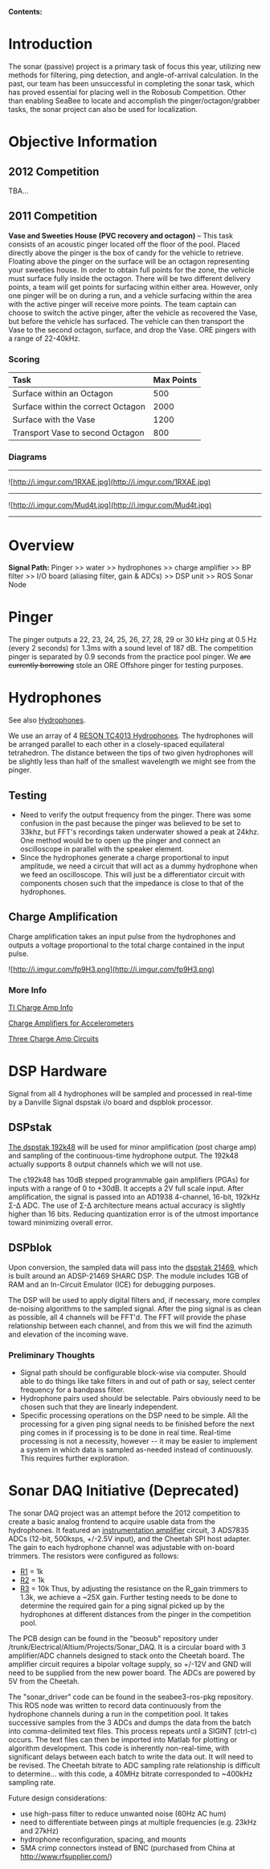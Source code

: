 **Contents:**


# Introduction #
The sonar (passive) project is a primary task of focus this year, utilizing new methods for filtering, ping detection, and angle-of-arrival calculation. In the past, our team has been unsuccessful in completing the sonar task, which has proved essential for placing well in the Robosub Competition. Other than enabling SeaBee to locate and accomplish the pinger/octagon/grabber tasks, the sonar project can also be used for localization.
# Objective Information #
## 2012 Competition ##
TBA…
## 2011 Competition ##
**Vase and Sweeties House (PVC recovery and octagon)** – This task consists of an acoustic pinger located off the floor of the pool. Placed directly above the pinger is the box of candy for the vehicle to retrieve. Floating above the pinger on the surface will be an octagon representing your sweeties house. In order to obtain full points for the zone, the vehicle must surface fully inside the octagon.
There will be two different delivery points, a team will get points for surfacing within either area. However, only one pinger will be on during a run, and a vehicle surfacing within the area with the active pinger will receive more points. The team captain can choose to switch the active pinger, after the vehicle as recovered the Vase, but before the vehicle has surfaced. The vehicle can then transport the Vase to the second octagon, surface, and drop the Vase.
ORE pingers with a range of 22-40kHz.
### Scoring ###
| **Task** | **Max Points** |
|:---------|:---------------|
| Surface within an Octagon | 500            |
| Surface within the correct Octagon  | 2000           |
| Surface with the Vase | 1200           |
| Transport Vase to second Octagon | 800            |
### Diagrams ###

---

![http://i.imgur.com/1RXAE.jpg](http://i.imgur.com/1RXAE.jpg)

---

![http://i.imgur.com/Mud4t.jpg](http://i.imgur.com/Mud4t.jpg)

---


# Overview #
**Signal Path:**
Pinger  >>  water  >>  hydrophones  >>  charge amplifier >>  BP filter  >>  I/O board (aliasing filter, gain & ADCs) >>  DSP unit  >>  ROS Sonar Node

# Pinger #
The pinger outputs a 22, 23, 24, 25, 26, 27, 28, 29 or 30 kHz ping at 0.5 Hz (every 2 seconds) for 1.3ms with a sound level of 187 dB. The competition pinger is separated by 0.9 seconds from the practice pool pinger. We ~~are currently borrowing~~ stole an ORE Offshore pinger for testing purposes.


# Hydrophones #
See also [Hydrophones](Hydrophones.md).

We use an array of 4 [RESON TC4013 Hydrophones](http://www.reson.com/wp-content/uploads/2010/12/TC4013.pdf). The hydrophones will be arranged parallel to each other in a closely-spaced equilateral tetrahedron. The distance between the tips of two given hydrophones will be slightly less than half of the smallest wavelength we might see from the pinger.
## Testing ##
  * Need to verify the output frequency from the pinger. There was some confusion in the past because the pinger was believed to be set to 33khz, but FFT's recordings taken underwater showed a peak at 24khz. One method would be to open up the pinger and connect an oscilloscope in parallel with the speaker element.
  * Since the hydrophones generate a charge proportional to input amplitude, we need a circuit that will act as a dummy hydrophone when we feed an oscilloscope. This will just be a differentiator circuit with components chosen such that the impedance is close to that of the hydrophones.
## Charge Amplification ##
Charge amplification takes an input pulse from the hydrophones and outputs a voltage proportional to the total charge contained in the input pulse.

![http://i.imgur.com/fp9H3.png](http://i.imgur.com/fp9H3.png)

### More Info ###
[TI Charge Amp Info](http://www.ti.com/lit/an/sloa033a/sloa033a.pdf)

[Charge Amplifiers for Accelerometers](http://www.mkesc.co.uk/Chargeamps.pdf)

[Three Charge Amp Circuits](http://www.google.com/url?sa=t&rct=j&q=&esrc=s&source=web&cd=2&cad=rja&ved=0CDoQFjAB&url=http%3A%2F%2Fwww.fusor.net%2Fboard%2Fgetfile.php%3Fbn%3Dfusor_files%26att_id%3D198&ei=0SGbUN-cL6-MigKlwIHoCg&usg=AFQjCNFVHNDE4OVgXcNph5MkjjfHXzb0Lg&sig2=ss4MQ4zU1LdgHQYHZbRD4A)

# DSP Hardware #
Signal from all 4 hydrophones will be sampled and processed in real-time by a Danville Signal dspstak i/o board and dspblok processor.
## DSPstak ##
[The dspstak 192k48](http://danvillesignal.com/dspstak-productmenu/dspstak-i/o-modules/dspstak-c192k48) will be used for minor amplification (post charge amp) and sampling of the continuous-time hydrophone output. The 192k48 actually supports 8 output channels which we will not use.

The c192k48 has 10dB stepped programmable gain amplifiers (PGAs) for inputs with a range of 0 to +30dB. It accepts a 2V full scale input. After amplification, the signal is passed into an AD1938 4-channel, 16-bit, 192kHz  Σ-Δ ADC. The use of Σ-Δ architecture means actual accuracy is slightly higher than 16 bits. Reducing quantization error is of the utmost importance toward minimizing overall error.

## DSPblok ##
Upon conversion, the sampled data will pass into the [dspstak 21469](http://danvillesignal.com/dspstak-productmenu/dspstak-dsp-engines/dspstak-21469), which is built around an ADSP-21469 SHARC DSP. The module includes 1GB of RAM and an In-Circuit Emulator (ICE) for debugging purposes.

The DSP will be used to apply digital filters and, if necessary, more complex de-noising algorithms to the sampled signal. After the ping signal is as clean as possible, all 4 channels will be FFT'd. The FFT will provide the phase relationship between each channel, and from this we will find the azimuth and elevation of the incoming wave.

### Preliminary Thoughts ###
  * Signal path should be configurable block-wise via computer. Should able to do things like take filters in and out of path or say, select center frequency for a bandpass filter.
  * Hydrophone pairs used should be selectable. Pairs obviously need to be chosen such that they are linearly independent.
  * Specific processing operations on the DSP need to be simple. All the processing for a given ping signal needs to be finished before the next ping comes in if processing is to be done in real time. Real-time processing is not a necessity, however -- it may be easier to implement a system in which data is sampled as-needed instead of continuously. This requires further exploration.

# Sonar DAQ Initiative (Deprecated) #
The sonar DAQ project was an attempt before the 2012 competition to create a basic analog frontend to acquire usable data from the hydrophones. It featured an [instrumentation amplifier](http://en.wikipedia.org/wiki/Instrumentation_amplifier) circuit, 3 ADS7835 ADCs (12-bit, 500ksps, +/-2.5V input), and the Cheetah SPI host adapter. The gain to each hydrophone channel was adjustable with on-board trimmers. The resistors were configured as follows:
  * [R1](https://code.google.com/p/seabee3-ros-pkg/source/detail?r=1) = 1k
  * [R2](https://code.google.com/p/seabee3-ros-pkg/source/detail?r=2) = 1k
  * [R3](https://code.google.com/p/seabee3-ros-pkg/source/detail?r=3) = 10k
Thus, by adjusting the resistance on the R\_gain trimmers to 1.3k, we achieve a ~25X gain. Further testing needs to be done to determine the required gain for a ping signal picked up by the hydrophones at different distances from the pinger in the competition pool.

The PCB design can be found in the "beosub" repository under /trunk/Electrical/Altium/Projects/Sonar\_DAQ. It is a circular board with 3 amplifier/ADC channels designed to stack onto the Cheetah board. The amplifier circuit requires a bipolar voltage supply, so +/-12V and GND will need to be supplied from the new power board. The ADCs are powered by 5V from the Cheetah.

The "sonar\_driver" code can be found in the seabee3-ros-pkg repository. This ROS node was written to record data continuously from the hydrophone channels during a run in the competition pool. It takes successive samples from the 3 ADCs and dumps the data from the batch into comma-delimited text files. This process repeats until a SIGINT (ctrl-c) occurs. The text files can then be imported into Matlab for plotting or algorithm development. This code is inherently non-real-time, with significant delays between each batch to write the data out. It will need to be revised. The Cheetah bitrate to ADC sampling rate relationship is difficult to determine... with this code, a 40MHz bitrate corresponded to ~400kHz sampling rate.

Future design considerations:
  * use high-pass filter to reduce unwanted noise (60Hz AC hum)
  * need to differentiate between pings at multiple frequencies (e.g. 23kHz and 27kHz)
  * hydrophone reconfiguration, spacing, and mounts
  * SMA crimp connectors instead of BNC (purchased from China at http://www.rfsupplier.com/)